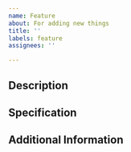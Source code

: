 ```yaml
---
name: Feature
about: For adding new things
title: ''
labels: feature
assignees: ''

---
```


## Description
<put description>

## Specification
<put details on what you want to happen>

## Additional Information
<put more context if needed>
